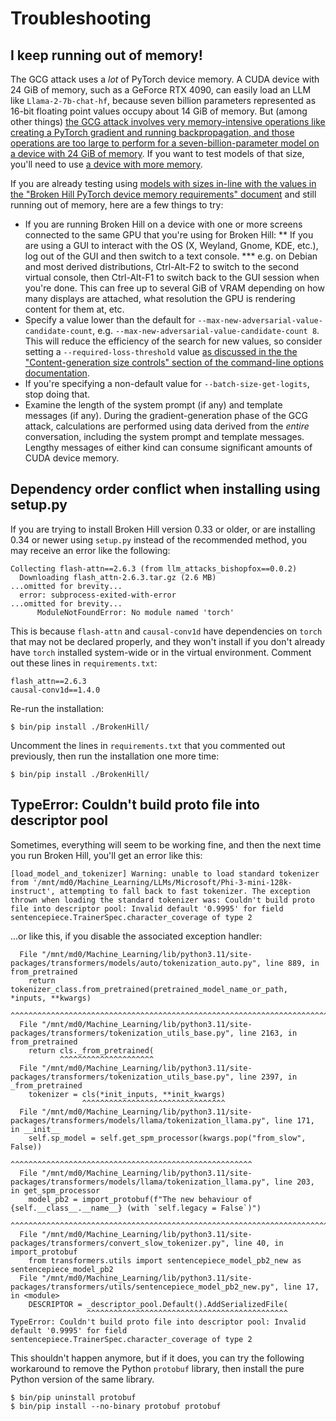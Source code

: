 # Troubleshooting

## I keep running out of memory!

The GCG attack uses a *lot* of PyTorch device memory. A CUDA device with 24 GiB of memory, such as a GeForce RTX 4090, can easily load an LLM like `Llama-2-7b-chat-hf`, because seven billion parameters represented as 16-bit floating point values occupy about 14 GiB of memory. But (among other things) [the GCG attack involves very memory-intensive operations like creating a PyTorch gradient and running backpropagation, and those operations are too large to perform for a seven-billion-parameter model on a device with 24 GiB of memory](memory_requirements.md). If you want to test models of that size, you'll need to use [a device with more memory](other_graphics_hardware.md).

If you are already testing using [models with sizes in-line with the values in the "Broken Hill PyTorch device memory requirements" document](memory_requirements.md) and still running out of memory, here are a few things to try:

* If you are running Broken Hill on a device with one or more screens connected to the same GPU that you're using for Broken Hill:
** If you are using a GUI to interact with the OS (X, Weyland, Gnome, KDE, etc.), log out of the GUI and then switch to a text console.
*** e.g. on Debian and most derived distributions, Ctrl-Alt-F2 to switch to the second virtual console, then Ctrl-Alt-F1 to switch back to the GUI session when you're done. This can free up to several GiB of VRAM depending on how many displays are attached, what resolution the GPU is rendering content for them at, etc.
* Specify a value lower than the default for `--max-new-adversarial-value-candidate-count`, e.g. `--max-new-adversarial-value-candidate-count 8`. This will reduce the efficiency of the search for new values, so consider setting a `--required-loss-threshold` value [as discussed in the the "Content-generation size controls" section of the command-line options documentation](all_command-line_options.md#content-generation-size-controls).
* If you're specifying a non-default value for `--batch-size-get-logits`, stop doing that.
* Examine the length of the system prompt (if any) and template messages (if any). During the gradient-generation phase of the GCG attack, calculations are performed using data derived from the *entire* conversation, including the system prompt and template messages. Lengthy messages of either kind can consume significant amounts of CUDA device memory.

## Dependency order conflict when installing using setup.py

If you are trying to install Broken Hill version 0.33 or older, or are installing 0.34 or newer using `setup.py` instead of the recommended method, you may receive an error like the following:

```
Collecting flash-attn==2.6.3 (from llm_attacks_bishopfox==0.0.2)
  Downloading flash_attn-2.6.3.tar.gz (2.6 MB)
...omitted for brevity...
  error: subprocess-exited-with-error
...omitted for brevity...
      ModuleNotFoundError: No module named 'torch'
```

This is because `flash-attn` and `causal-conv1d` have dependencies on `torch` that may not be declared properly, and they won't install if you don't already have `torch` installed system-wide or in the virtual environment. Comment out these lines in `requirements.txt`:

```
flash_attn==2.6.3
causal-conv1d==1.4.0
```

Re-run the installation:

```
$ bin/pip install ./BrokenHill/
```

Uncomment the lines in `requirements.txt` that you commented out previously, then run the installation one more time:

```
$ bin/pip install ./BrokenHill/
```

## TypeError: Couldn't build proto file into descriptor pool

Sometimes, everything will seem to be working fine, and then the next time you run Broken Hill, you'll get an error like this:

```
[load_model_and_tokenizer] Warning: unable to load standard tokenizer from '/mnt/md0/Machine_Learning/LLMs/Microsoft/Phi-3-mini-128k-instruct', attempting to fall back to fast tokenizer. The exception thrown when loading the standard tokenizer was: Couldn't build proto file into descriptor pool: Invalid default '0.9995' for field sentencepiece.TrainerSpec.character_coverage of type 2
```

...or like this, if you disable the associated exception handler:

```
  File "/mnt/md0/Machine_Learning/lib/python3.11/site-packages/transformers/models/auto/tokenization_auto.py", line 889, in from_pretrained
    return tokenizer_class.from_pretrained(pretrained_model_name_or_path, *inputs, **kwargs)
           ^^^^^^^^^^^^^^^^^^^^^^^^^^^^^^^^^^^^^^^^^^^^^^^^^^^^^^^^^^^^^^^^^^^^^^^^^^^^^^^^^
  File "/mnt/md0/Machine_Learning/lib/python3.11/site-packages/transformers/tokenization_utils_base.py", line 2163, in from_pretrained
    return cls._from_pretrained(
           ^^^^^^^^^^^^^^^^^^^^^
  File "/mnt/md0/Machine_Learning/lib/python3.11/site-packages/transformers/tokenization_utils_base.py", line 2397, in _from_pretrained
    tokenizer = cls(*init_inputs, **init_kwargs)
                ^^^^^^^^^^^^^^^^^^^^^^^^^^^^^^^^
  File "/mnt/md0/Machine_Learning/lib/python3.11/site-packages/transformers/models/llama/tokenization_llama.py", line 171, in __init__
    self.sp_model = self.get_spm_processor(kwargs.pop("from_slow", False))
                    ^^^^^^^^^^^^^^^^^^^^^^^^^^^^^^^^^^^^^^^^^^^^^^^^^^^^^^
  File "/mnt/md0/Machine_Learning/lib/python3.11/site-packages/transformers/models/llama/tokenization_llama.py", line 203, in get_spm_processor
    model_pb2 = import_protobuf(f"The new behaviour of {self.__class__.__name__} (with `self.legacy = False`)")
                ^^^^^^^^^^^^^^^^^^^^^^^^^^^^^^^^^^^^^^^^^^^^^^^^^^^^^^^^^^^^^^^^^^^^^^^^^^^^^^^^^^^^^^^^^^^^^^^
  File "/mnt/md0/Machine_Learning/lib/python3.11/site-packages/transformers/convert_slow_tokenizer.py", line 40, in import_protobuf
    from transformers.utils import sentencepiece_model_pb2_new as sentencepiece_model_pb2
  File "/mnt/md0/Machine_Learning/lib/python3.11/site-packages/transformers/utils/sentencepiece_model_pb2_new.py", line 17, in <module>
    DESCRIPTOR = _descriptor_pool.Default().AddSerializedFile(
                 ^^^^^^^^^^^^^^^^^^^^^^^^^^^^^^^^^^^^^^^^^^^^^
TypeError: Couldn't build proto file into descriptor pool: Invalid default '0.9995' for field sentencepiece.TrainerSpec.character_coverage of type 2
```

This shouldn't happen anymore, but if it does, you can try the following workaround to remove the Python `protobuf` library, then install the pure Python version of the same library.

```
$ bin/pip uninstall protobuf
$ bin/pip install --no-binary protobuf protobuf
```
